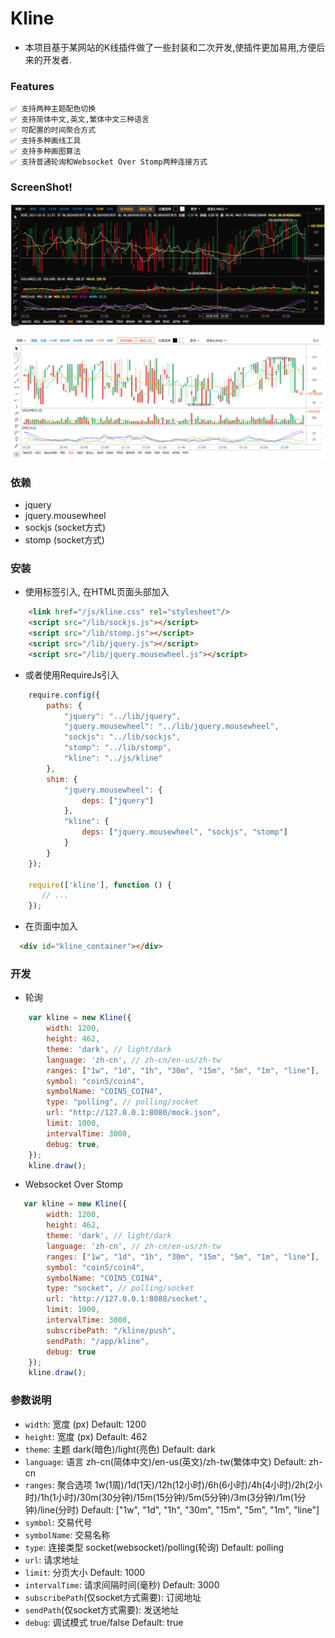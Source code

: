 # Kline

* 本项目基于某网站的K线插件做了一些封装和二次开发,使插件更加易用,方便后来的开发者.

### Features

    ✅ 支持两种主题配色切换 
    ✅ 支持简体中文,英文,繁体中文三种语言 
    ✅ 可配置的时间聚合方式
    ✅ 支持多种画线工具
    ✅ 支持多种画图算法
    ✅ 支持普通轮询和Websocket Over Stomp两种连接方式

### ScreenShot!

![](screenshot_dark.png)

![](screenshot_light.png)

### 依赖

* jquery
* jquery.mousewheel
* sockjs (socket方式)
* stomp (socket方式)

### 安装

* 使用标签引入, 在HTML页面头部加入

```html
    <link href="/js/kline.css" rel="stylesheet"/>
    <script src="/lib/sockjs.js"></script>
    <script src="/lib/stomp.js"></script>
    <script src="/lib/jquery.js"></script>
    <script src="/lib/jquery.mousewheel.js"></script>
```

* 或者使用RequireJs引入

```javascript
    require.config({
        paths: {
            "jquery": "../lib/jquery",
            "jquery.mousewheel": "../lib/jquery.mousewheel",
            "sockjs": "../lib/sockjs",
            "stomp": "../lib/stomp",
            "kline": "../js/kline"
        },
        shim: {
            "jquery.mousewheel": {
                deps: ["jquery"]
            },
            "kline": {
                deps: ["jquery.mousewheel", "sockjs", "stomp"]
            }
        }
    });

    require(['kline'], function () {
       // ...
    });
```

* 在页面中加入

```html
  <div id="kline_container"></div>
```

### 开发

* 轮询

```javascript
    var kline = new Kline({
        width: 1200,
        height: 462,
        theme: 'dark', // light/dark
        language: 'zh-cn', // zh-cn/en-us/zh-tw
        ranges: ["1w", "1d", "1h", "30m", "15m", "5m", "1m", "line"],
        symbol: "coin5/coin4",
        symbolName: "COIN5_COIN4",
        type: "polling", // polling/socket
        url: "http://127.0.0.1:8080/mock.json",
        limit: 1000,
        intervalTime: 3000,
        debug: true,
    });
    kline.draw();
```

* Websocket Over Stomp

```javascript
   var kline = new Kline({
        width: 1200,
        height: 462,
        theme: 'dark', // light/dark
        language: 'zh-cn', // zh-cn/en-us/zh-tw
        ranges: ["1w", "1d", "1h", "30m", "15m", "5m", "1m", "line"],
        symbol: "coin5/coin4",
        symbolName: "COIN5_COIN4",
        type: "socket", // polling/socket
        url: 'http://127.0.0.1:8088/socket',
        limit: 1000,
        intervalTime: 3000,
        subscribePath: "/kline/push",
        sendPath: "/app/kline",        
        debug: true
    });
    kline.draw();
```


### 参数说明

* `width`: 宽度 (px) Default: 1200
* `height`: 宽度 (px) Default: 462
* `theme`: 主题 dark(暗色)/light(亮色) Default: dark
* `language`: 语言 zh-cn(简体中文)/en-us(英文)/zh-tw(繁体中文) Default: zh-cn
* `ranges`: 聚合选项 1w(1周)/1d(1天)/12h(12小时)/6h(6小时)/4h(4小时)/2h(2小时)/1h(1小时)/30m(30分钟)/15m(15分钟)/5m(5分钟)/3m(3分钟)/1m(1分钟)/line(分时) Default: ["1w", "1d", "1h", "30m", "15m", "5m", "1m", "line"]
* `symbol`: 交易代号
* `symbolName`: 交易名称
* `type`: 连接类型 socket(websocket)/polling(轮询) Default: polling
* `url`: 请求地址
* `limit`: 分页大小 Default: 1000
* `intervalTime`: 请求间隔时间(毫秒) Default: 3000
* `subscribePath`(仅socket方式需要): 订阅地址
* `sendPath`(仅socket方式需要): 发送地址
* `debug`: 调试模式 true/false Default: true

